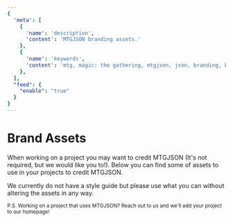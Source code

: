 ```yaml
---
{
  'meta': [
    {
      'name': 'description',
      'content': 'MTGJSON branding assets.'
    },
    {
      'name': 'keywords',
      'content': 'mtg, magic: the gathering, mtgjson, json, branding, branding assets, brand, assets, logo',
    },
  ],
  "feed": {
    "enable": "true"
  }
}
---
```


# Brand Assets

When working on a project you may want to credit MTGJSON (It's not required, but we would like you to!). Below you can find some of assets to use in your projects to credit MTGJSON.

We currently do not have a style guide but please use what you can without altering the assets in any way.

<small>P.S. Working on a project that uses MTGJSON? Reach out to us and we'll add your project to our homepage!</small>

<BrandingGuide/>